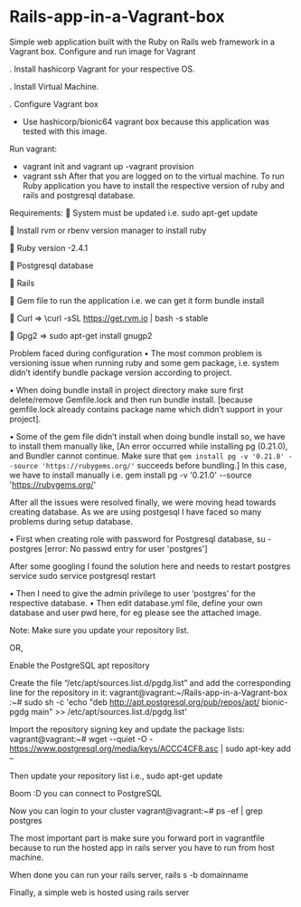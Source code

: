 # Rails-app-in-a-Vagrant-box
Simple web application built with the Ruby on Rails web framework in a Vagrant box.
Configure and run image for Vagrant

.	Install hashicorp Vagrant for your respective OS.

.	Install Virtual Machine.

.	Configure Vagrant box
- Use hashicorp/bionic64 vagrant box because this application was tested with this image.


Run vagrant:
- vagrant init and vagrant up
-vagrant provision
- vagrant ssh
After that you are logged on to the virtual machine.
To run Ruby application you have to install the respective version of ruby and rails and postgresql database.

Requirements:
	System must be updated i.e. sudo apt-get update

	Install rvm or rbenv version manager to install ruby

	Ruby version -2.4.1

	Postgresql database

	Rails

	Gem file to run the application i.e. we can get it form bundle install

	Curl  => \curl -sSL https://get.rvm.io | bash -s stable

	Gpg2  =>  sudo apt-get install gnugp2

Problem faced during configuration
•	The most common problem is versioning issue when running ruby and some gem package, i.e. system didn’t identify bundle package version according to project.

•	When doing bundle install in project directory make sure first delete/remove Gemfile.lock and then run bundle install. [because gemfile.lock already contains package name which didn’t support in your project].

•	Some of the gem file didn’t install when doing bundle install  so, we have to install them manually like,
[An error occurred while installing pg (0.21.0), and Bundler cannot continue.
Make sure that `gem install pg -v '0.21.0' --source 'https://rubygems.org/'` succeeds before bundling.] In this case, we have to install manually i.e. gem install pg -v '0.21.0' --source 'https://rubygems.org/'

After all the issues were resolved finally, we were moving head towards creating database. 
As we are using postgesql I have faced so many problems during setup database.

•	First when creating role with password for Postgresql database,
su - postgres
[error: No passwd entry for user 'postgres']

After some googling I found the solution here and needs to restart postgres service sudo service postgresql restart

•	Then I need to give the admin privilege to user ‘postgres’ for the respective database.
•	Then edit database.yml file, define your own database and user pwd here, for eg please see the attached image.
 
Note: Make sure you update your repository list. 

OR, 

Enable the PostgreSQL apt repository

Create the file “/etc/apt/sources.list.d/pgdg.list” and add the corresponding line for the repository in it:
vagrant@vagrant:~/Rails-app-in-a-Vagrant-box :~# sudo sh -c 'echo "deb http://apt.postgresql.org/pub/repos/apt/ bionic-pgdg main" >> /etc/apt/sources.list.d/pgdg.list'

Import the repository signing key and update the package lists:
vagrant@vagrant:~# wget --quiet -O - https://www.postgresql.org/media/keys/ACCC4CF8.asc | sudo apt-key add – 

Then update your repository list i.e., 
sudo apt-get update

Boom :D you can connect to PostgreSQL

Now you can login to your cluster 
vagrant@vagrant:~# ps -ef | grep postgres


The most important part is make sure you forward port in vagrantfile because to run the hosted app in rails server you have to run from host machine.

 
When done you can run your rails server, 
rails s -b domainname
 

Finally, a simple web is hosted using rails server 
 

